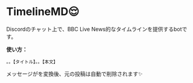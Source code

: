 # TimelineMD😌

Discordのチャット上で、BBC Live News的なタイムラインを提供するbotです。


**使い方：**

  `。。【タイトル】。。【本文】`  


メッセージがを変換後、元の投稿は自動で削除されます✨
